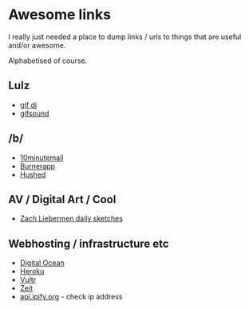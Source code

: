 # Awesome links
I really just needed a place to dump links / urls to things that are useful and/or awesome.

Alphabetised of course.

## Lulz
* [gif dj](http://gif.dj)
* [gifsound](https://gifsound.com)

## /b/
* [10minutemail](https://10minutemail.net/)
* [Burnerapp](https://www.burnerapp.com/)
* [Hushed](https://hushed.com/)

## AV / Digital Art / Cool
* [Zach Liebermen daily sketches](https://medium.com/@zachlieberman/daily-sketches-2016-28586d8f008e#.exrkbubkj:)

## Webhosting / infrastructure etc
* [Digital Ocean](https://digitalocean.com)
* [Heroku](https://digitalocean.com)
* [Vultr](https://www.vultr.com/)
* [Zeit](https://zeit.co/)
* [api.ipify.org](api.ipify.org) - check ip address
